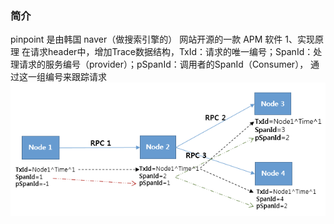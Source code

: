 ### 简介

pinpoint 是由韩国 naver（做搜索引擎的） 网站开源的一款 APM 软件
1、实现原理
在请求header中，增加Trace数据结构，TxId：请求的唯一编号；SpanId：处理请求的服务编号（provider）；pSpanId：调用者的SpanId（Consumer），
通过这一组编号来跟踪请求
![](image/pinpoint-1.png)